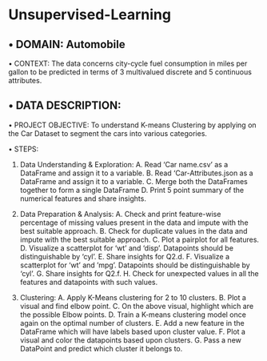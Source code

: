 # Unsupervised-Learning
## • DOMAIN: Automobile
• CONTEXT: The data concerns city-cycle fuel consumption in miles per gallon to be predicted in terms of 3 multivalued discrete and 5 
continuous attributes.
## • DATA DESCRIPTION: 
• PROJECT OBJECTIVE: To understand K-means Clustering by applying on the Car Dataset to segment the cars into various categories.

• STEPS:

1. Data Understanding & Exploration:
A. Read ‘Car name.csv’ as a DataFrame and assign it to a variable.
B. Read ‘Car-Attributes.json as a DataFrame and assign it to a variable. 
C. Merge both the DataFrames together to form a single DataFrame 
D. Print 5 point summary of the numerical features and share insights. 
2. Data Preparation & Analysis: 
A. Check and print feature-wise percentage of missing values present in the data and impute with the best suitable approach. 
B. Check for duplicate values in the data and impute with the best suitable approach. 
C. Plot a pairplot for all features.
D. Visualize a scatterplot for ‘wt’ and ‘disp’. Datapoints should be distinguishable by ‘cyl’.
E. Share insights for Q2.d. 
F. Visualize a scatterplot for ‘wt’ and ’mpg’. Datapoints should be distinguishable by ‘cyl’.
G. Share insights for Q2.f. 
H. Check for unexpected values in all the features and datapoints with such values. 

3. Clustering: 
A. Apply K-Means clustering for 2 to 10 clusters. 
B. Plot a visual and find elbow point.
C. On the above visual, highlight which are the possible Elbow points. 
D. Train a K-means clustering model once again on the optimal number of clusters. 
E. Add a new feature in the DataFrame which will have labels based upon cluster value. 
F. Plot a visual and color the datapoints based upon clusters. 
G. Pass a new DataPoint and predict which cluster it belongs to. 

